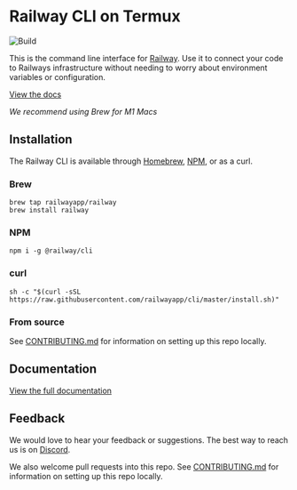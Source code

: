 # Railway CLI on Termux

![Build](https://github.com/railwayapp/cli/workflows/Build/badge.svg)

This is the command line interface for [Railway](https://railway.app). Use it to connect your code to Railways infrastructure without needing to worry about environment variables or configuration.

[View the docs](https://docs.railway.app/cli)

*We recommend using Brew for M1 Macs*

## Installation

The Railway CLI is available through [Homebrew](https://brew.sh/), [NPM](https://www.npmjs.com/package/@railway/cli), or as a curl.

### Brew

```shell
brew tap railwayapp/railway
brew install railway
```

### NPM

```shell
npm i -g @railway/cli
```

### curl

```shell
sh -c "$(curl -sSL https://raw.githubusercontent.com/railwayapp/cli/master/install.sh)"
```

### From source
See [CONTRIBUTING.md](https://github.com/railwayapp/cli/blob/master/CONTRIBUTING.md) for information on setting up this repo locally.

## Documentation

[View the full documentation](https://docs.railway.app)

## Feedback

We would love to hear your feedback or suggestions. The best way to reach us is on [Discord](https://discord.gg/xAm2w6g).

We also welcome pull requests into this repo. See [CONTRIBUTING.md](https://github.com/railwayapp/cli/blob/master/CONTRIBUTING.md) for information on setting up this repo locally.
